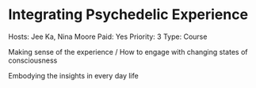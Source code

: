 # Integrating Psychedelic Experience

Hosts: Jee Ka, Nina Moore
Paid: Yes
Priority: 3
Type: Course

Making sense of the experience / How to engage with changing states of consciousness

Embodying the insights in every day life